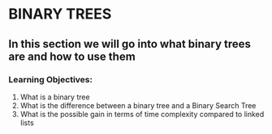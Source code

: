 # BINARY TREES
## In this section we will go into what binary trees are and how to use them
### Learning Objectives:
1. What is a binary tree
2. What is the difference between a binary tree and a Binary Search Tree
3. What is the possible gain in terms of time complexity compared to linked lists

